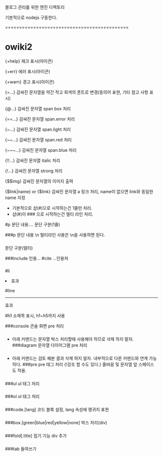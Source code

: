 블로그 관리를 위한 엔진 디렉토리

기본적으로 nodejs 구동한다.

============================================
# owiki2

{+help}
  체크 표시(아이콘)

{+err}
  에러 표시(아이콘)

{+warn}
  경고 표시(아이콘)

{=...}
  감싸진 문자열을 약간 작고 회색의 폰트로 변경(동의어 표현, 기타 참고 사항 표시)

{@...}
  감싸진 문자열 span box 처리

{==...}
  감싸진 문자열 span.error 처리

{~...}
  감싸진 문자열 span.light 처리

{~~...}
  감싸진 문자열 span.red 처리

{~~~...}
  감싸진 문자열 span.blue 처리

{!!...}
  감싸진 문자열 italic 처리

{!...}
  감싸진 문자열 strong 처리

{$$img}
  감싸진 문자열의 이미지 출력

{$link|name} or {$link}
  감싸진 문자열 a 링크 처리, name이 없으면 link와 동일한 name 지정

* 기본적으로 샵(#)으로 시작하는건 1줄만 처리.
* 샵(#)이 ### 으로 시작하는건 멀티 라인 처리.

#p 문단 내용....
  문단 구분(1줄)

###p
문단 내용 \n
멀티라인 사용은 \n을 사용하면 된다.
###
  문단 구분(멀티)

###include
인용...
#cite ...인용처
###

#li
  <li> 효과

#line
  <hr> 효과

#h1
  소제목 표시, h1~h5까지 사용

###console
  콘솔 화면 pre 처리
###

* 아래 커맨드는 문자열 박스 처리할때 사용해야 하므로 삭제 하지 말자.
###diagram
  문자열 다이어그램 pre 처리
###

* 아래 커맨드는 검토 해본 결과 삭제 하지 말자. 내부적으로 다른 커맨드와 연계 가능하다.
###pre
  pre 태그 처리
  {!강조 할 수도 있다.}
  줄바꿈 및 문자열 앞 스페이스도 적용.
###

###ul
  ul 태그 처리
###

###ol
  ol 태그 처리
###

###code.[lang]
  코드 블록 설정, lang 속성에 랭귀지 표현
###

###box.[green|blue|red|yellow|none]
  박스 처리(div)
###

###fold[.title]
  접기 기능 div 추가
###

###tab
  들여쓰기
###
